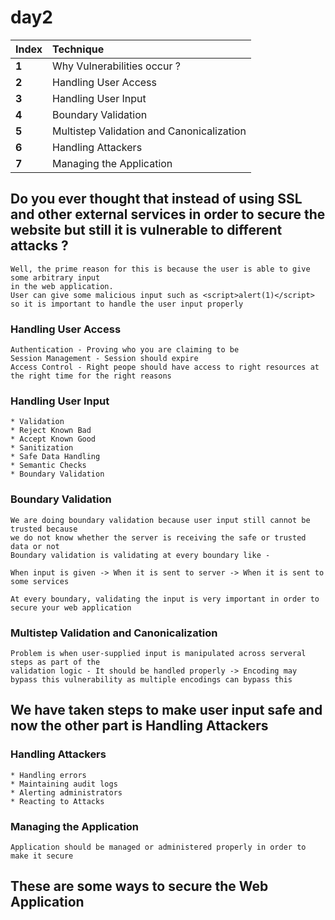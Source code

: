 # day2

| Index | Technique |
| :--- | :--- |
| **1** | Why Vulnerabilities occur ? |
| **2** | Handling User Access |
| **3** | Handling User Input |
| **4** | Boundary Validation |
| **5** | Multistep Validation and Canonicalization |
| **6** | Handling Attackers |
| **7** | Managing the Application |

## Do you ever thought that instead of using SSL and other external services in order to secure the website but still it is vulnerable to different attacks ?

```text
Well, the prime reason for this is because the user is able to give some arbitrary input 
in the web application.
User can give some malicious input such as <script>alert(1)</script> so it is important to handle the user input properly
```

### Handling User Access

```text
Authentication - Proving who you are claiming to be
Session Management - Session should expire
Access Control - Right peope should have access to right resources at the right time for the right reasons
```

### Handling User Input

```text
* Validation 
* Reject Known Bad
* Accept Known Good
* Sanitization 
* Safe Data Handling 
* Semantic Checks 
* Boundary Validation
```

### Boundary Validation

```text
We are doing boundary validation because user input still cannot be trusted because 
we do not know whether the server is receiving the safe or trusted data or not 
Boundary validation is validating at every boundary like -

When input is given -> When it is sent to server -> When it is sent to some services

At every boundary, validating the input is very important in order to secure your web application
```

### Multistep Validation and Canonicalization

```text
Problem is when user-supplied input is manipulated across serveral steps as part of the 
validation logic - It should be handled properly -> Encoding may bypass this vulnerability as multiple encodings can bypass this
```

## We have taken steps to make user input safe and now the other part is Handling Attackers

### Handling Attackers

```text
* Handling errors 
* Maintaining audit logs
* Alerting administrators 
* Reacting to Attacks
```

### Managing the Application

```text
Application should be managed or administered properly in order to make it secure
```

## These are some ways to secure the Web Application

